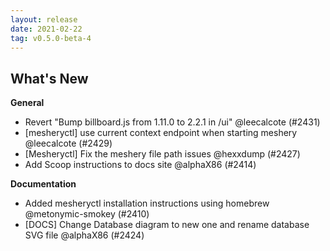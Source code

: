 ```yaml
---
layout: release
date: 2021-02-22
tag: v0.5.0-beta-4
---
```


## What's New

**General**
- Revert "Bump billboard.js from 1.11.0 to 2.2.1 in /ui" @leecalcote (#2431)
- [mesheryctl] use current context endpoint when starting meshery @leecalcote (#2429)
- [Mesheryctl] Fix the meshery file path issues @hexxdump (#2427)
- Add Scoop instructions to docs site @alphaX86 (#2414)

**Documentation**

- Added mesheryctl installation instructions using homebrew @metonymic-smokey (#2410)
- [DOCS] Change Database diagram to new one and rename database SVG file @alphaX86 (#2424)
